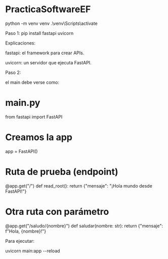 # PracticaSoftwareEF

python -m venv venv
.\venv\Scripts\activate

Paso 1:
pip install fastapi uvicorn

Explicaciones:

fastapi: el framework para crear APIs.

uvicorn: un servidor que ejecuta FastAPI.

Paso 2:

el main debe verse como:

# main.py
from fastapi import FastAPI

# Creamos la app
app = FastAPI()

# Ruta de prueba (endpoint)
@app.get("/")
def read_root():
    return {"mensaje": "¡Hola mundo desde FastAPI!"}

# Otra ruta con parámetro
@app.get("/saludo/{nombre}")
def saludar(nombre: str):
    return {"mensaje": f"Hola, {nombre}!"}

Para ejecutar:

uvicorn main:app --reload
